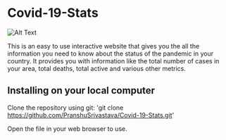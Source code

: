# Covid-19-Stats
![Alt Text](https://media.giphy.com/media/3og0IQNdf4XOVM7VXG/giphy.gif)

This is an easy to use interactive website that gives you the all the information you need to know about the status of the pandemic in your country.
It provides you with information like the total number of cases in your area, total deaths, total active and various other metrics.
## Installing on your local computer
Clone the repository using git:
'git clone https://github.com/PranshuSrivastava/Covid-19-Stats.git'

Open the file in your web browser to use.
